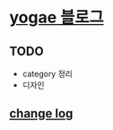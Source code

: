 # [yogae 블로그](https://yogae.github.io/)

## TODO
- category 정리
- 디자인

## [change log](./CHANGELOG.md)